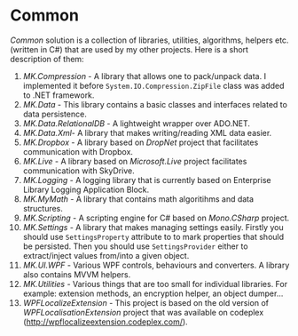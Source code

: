 # Common
*Common* solution is a collection of libraries, utilities, algorithms, helpers etc. (written in C#) that are used by my other projects. Here is a short description of them:

1. *MK.Compression* - A library that allows one to pack/unpack data. I implemented it before ```System.IO.Compression.ZipFile``` class was added to .NET framework.
2. *MK.Data* - This library contains a basic classes and interfaces related to data persistence.
3. *MK.Data.RelationalDB* - A lightweight wrapper over ADO.NET.
4. *MK.Data.Xml*- A library that makes writing/reading XML data easier.
5. *MK.Dropbox* - A library based on *DropNet* project that facilitates communication with Dropbox.
6. *MK.Live* - A library based on *Microsoft.Live* project facilitates communication with SkyDrive.
7. *MK.Logging* - A logging library that is currently based on Enterprise Library Logging Application Block.
8. *MK.MyMath* - A library that contains math algoritihms and data structures.
9. *MK.Scripting* - A scripting engine for C# based on *Mono.CSharp* project.
10. *MK.Settings* - A library that makes managing settings easily. Firstly you should use ```SettingsProperty``` attribute to to mark properties that should be persisted. Then you should use ```SettingsProvider``` either to extract/inject values from/into a given object.
11. *MK.UI.WPF* - Various WPF controls, behaviours and converters. A library also contains MVVM helpers.
12. *MK.Utilities* - Various things that are too small for individual libraries. For example: extension methods, an encryption helper, an object dumper...
13. *WPFLocalizeExtension* - This project is based on the old version of *WPFLocalisationExtension* project that was available on codeplex (http://wpflocalizeextension.codeplex.com/).

